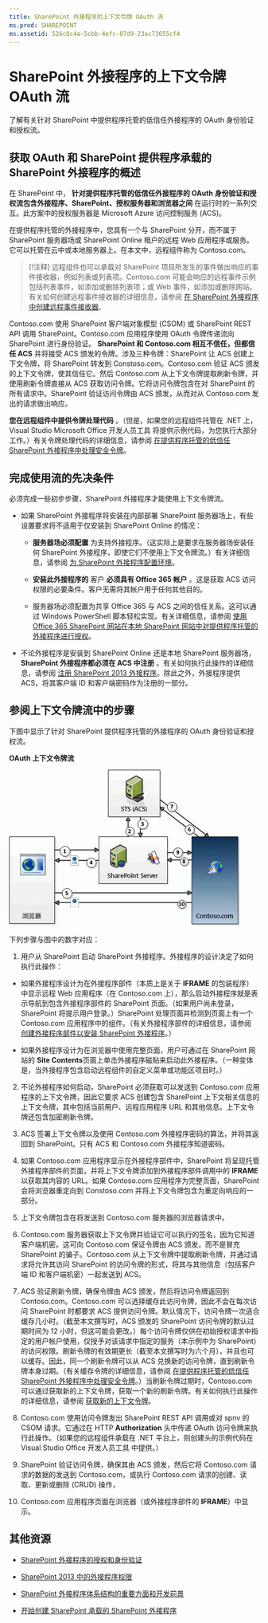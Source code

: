 ```yaml
---
title: SharePoint 外接程序的上下文令牌 OAuth 流
ms.prod: SHAREPOINT
ms.assetid: 526c8c4a-5cbb-4efc-87d9-23ac73655cf4
---
```



# SharePoint 外接程序的上下文令牌 OAuth 流
了解有关针对 SharePoint 中提供程序托管的低信任外接程序的 OAuth 身份验证和授权流。
## 获取 OAuth 和 SharePoint 提供程序承载的 SharePoint 外接程序的概述
<a name="OAuth_Actors"> </a>

在 SharePoint 中， **针对提供程序托管的低信任外接程序的 OAuth 身份验证和授权流包含外接程序、SharePoint、授权服务器和浏览器之间** 在运行时的一系列交互。此方案中的授权服务器是 Microsoft Azure 访问控制服务 (ACS)。
  
    
    
在提供程序托管的外接程序中，您具有一个与 SharePoint 分开，而不属于 SharePoint 服务器场或 SharePoint Online 租户的远程 Web 应用程序或服务。它可以托管在云中或本地服务器上。在本文中，远程组件称为 Contoso.com。
  
    
    

> [!注释]
> 远程组件也可以承载对 SharePoint 项目所发生的事件做出响应的事件接收器，例如列表或列表项。Contoso.com 可能会响应的远程事件示例包括列表事件，如添加或删除列表项；或 Web 事件，如添加或删除网站。有关如何创建远程事件接收器的详细信息，请参阅 [在 SharePoint 外接程序中创建远程事件接收器](create-a-remote-event-receiver-in-sharepoint-add-ins.md)。 
  
    
    

Contoso.com 使用 SharePoint 客户端对象模型 (CSOM) 或 SharePoint REST API 调用 SharePoint。Contoso.com 应用程序使用 OAuth 令牌传递流向 SharePoint 进行身份验证。 **SharePoint 和 Contoso.com 相互不信任，但都信任 ACS** 并将接受 ACS 颁发的令牌。涉及三种令牌：SharePoint 让 ACS 创建上下文令牌，将 SharePoint 转发到 Constoso.com。Contoso.com 验证 ACS 颁发的上下文令牌，使其信任它。然后 Contoso.com 从上下文令牌提取刷新令牌，并使用刷新令牌直接从 ACS 获取访问令牌。它将访问令牌包含在对 SharePoint 的所有请求中。SharePoint 验证访问令牌由 ACS 颁发，从而对从 Contoso.com 发出的请求做出响应。
  
    
    
 **您在远程组件中提供令牌处理代码** 。（但是，如果您的远程组件托管在 .NET 上，Visual Studio Microsoft Office 开发人员工具 将提供示例代码，为您执行大部分工作。）有关令牌处理代码的详细信息，请参阅 [在提供程序托管的低信任 SharePoint 外接程序中处理安全令牌](handle-security-tokens-in-provider-hosted-low-trust-sharepoint-add-ins.md)。
  
    
    

## 完成使用流的先决条件
<a name="Prerequisites"> </a>

必须完成一些初步步骤，SharePoint 外接程序才能使用上下文令牌流。 
  
    
    

- 如果 SharePoint 外接程序将安装在内部部署 SharePoint 服务器场上，有些设置要求将不适用于仅安装到 SharePoint Online 的情况：
    
  - **服务器场必须配置** 为支持外接程序。（这实际上是要求在服务器场安装任何 SharePoint 外接程序，即使它们不使用上下文令牌流。）有关详细信息，请参阅 [为 SharePoint 外接程序配置环境](http://technet.microsoft.com/zh-cn/library/fp161236%28v=office.15%29.aspx)。
    
  
  - **安装此外接程序的** 客户 **必须具有 Office 365 帐户** 。这是获取 ACS 访问权限的必要条件。客户无需将其帐户用于任何其他目的。
    
  
  - 服务器场必须配置为共享 Office 365 与 ACS 之间的信任关系。这可以通过 Windows PowerShell 脚本轻松实现。有关详细信息，请参阅 [使用 Office 365 SharePoint 网站在本地 SharePoint 网站中对提供程序托管的外接程序进行授权](use-an-office-365-sharepoint-site-to-authorize-provider-hosted-add-ins-on-an-on.md)。
    
  
- 不论外接程序是安装到 SharePoint Online 还是本地 SharePoint 服务器场， **SharePoint 外接程序都必须在 ACS 中注册** 。有关如何执行此操作的详细信息，请参阅 [注册 SharePoint 2013 外接程序](register-sharepoint-add-ins-2013.md)。除此之外，外接程序提供 ACS，将其客户端 ID 和客户端密码作为注册的一部分。
    
  

## 参阅上下文令牌流中的步骤
<a name="OAuth_ProcessFlowSteps"> </a>

下图中显示了针对 SharePoint 提供程序托管的外接程序的 OAuth 身份验证和授权流。
  
    
    

**OAuth 上下文令牌流**

  
    
    

  
    
    
![OAuth 身份验证流程](images/833fcdcc-1755-438b-9ada-dce9646564c0.gif)
  
    
    
下列步骤与图中的数字对应：
  
    
    

  
    
    

1. 用户从 SharePoint 启动 SharePoint 外接程序。外接程序的设计决定了如何执行此操作：
    
  - 如果外接程序设计为在外接程序部件（本质上是关于 **IFRAME** 的包装程序）中显示远程 Web 应用程序（在 Contoso.com 上），那么启动外接程序就是表示导航到包含外接程序部件的 SharePoint 页面。（如果用户尚未登录，SharePoint 将提示用户登录。）SharePoint 处理页面并检测到页面上有一个 Contoso.com 应用程序中的组件。（有关外接程序部件的详细信息，请参阅 [创建外接程序部件以安装 SharePoint 外接程序](create-add-in-parts-to-install-with-your-sharepoint-add-in.md)。）
    
  
  - 如果外接程序设计为在浏览器中使用完整页面，用户可通过在 SharePoint 网站的 **Site Contents**页面上单击外接程序磁贴来启动此外接程序。（一种变体是，当外接程序包含启动远程组件的自定义菜单或功能区项目时。）
    
  
2. 不论外接程序如何启动，SharePoint 必须获取可以发送到 Contoso.com 应用程序的上下文令牌，因此它要求 ACS 创建包含 SharePoint 上下文相关信息的上下文令牌，其中包括当前用户、远程应用程序 URL 和其他信息。上下文令牌还包含加密刷新令牌。
    
  
3. ACS 签署上下文令牌以及使用 Contoso.com 外接程序密码的算法，并将其返回到 SharePoint。只有 ACS 和 Contoso.com 外接程序知道密码。
    
  
4. 如果 Contoso.com 应用程序显示在外接程序部件中，SharePoint 将呈现托管外接程序部件的页面，并将上下文令牌添加到外接程序部件调用中的 **IFRAME** 以获取其内容的 URL。如果 Contoso.com 应用程序为完整页面，SharePoint 会将浏览器重定向到 Constoso.com 并将上下文令牌包含为重定向响应的一部分。
    
  
5. 上下文令牌包含在将发送到 Contoso.com 服务器的浏览器请求中。
    
  
6. Contoso.com 服务器获取上下文令牌并验证它可以执行的签名，因为它知道客户端机密。这可向 Contoso.com 保证令牌由 ACS 颁发，而不是冒充 SharePoint 的骗子。Contoso.com 从上下文令牌中提取刷新令牌，并通过请求将允许其访问 SharePoint 的访问令牌的形式，将其与其他信息（包括客户端 ID 和客户端机密）一起发送到 ACS。
    
  
7. ACS 验证刷新令牌，确保令牌由 ACS 颁发，然后将访问令牌返回到 Contoso.com。Contoso.com 可以选择缓存此访问令牌，因此不会在每次访问 SharePoint 时都要求 ACS 提供访问令牌。默认情况下，访问令牌一次适合缓存几小时。（截至本文撰写时，ACS 颁发的 SharePoint 访问令牌的默认过期时间为 12 小时，但这可能会更改。）每个访问令牌仅供在初始授权请求中指定的用户帐户使用，仅授予对该请求中指定的服务（本示例中为 SharePoint）的访问权限。刷新令牌的有效期更长（截至本文撰写时为六个月），并且也可以缓存。因此，同一个刷新令牌可以从 ACS 兑换新的访问令牌，直到刷新令牌本身过期。（有关缓存令牌的详细信息，请参阅 [在提供程序托管的低信任 SharePoint 外接程序中处理安全令牌](handle-security-tokens-in-provider-hosted-low-trust-sharepoint-add-ins.md)。）当刷新令牌过期时，Contoso.com 可以通过获取新的上下文令牌，获取一个新的刷新令牌。有关如何执行此操作的详细信息，请参阅 [获取新的上下文令牌](handle-security-tokens-in-provider-hosted-low-trust-sharepoint-add-ins.md#GetNewContextToken)。
    
  
8. Contoso.com 使用访问令牌发出 SharePoint REST API 调用或对 spnv 的 CSOM 请求。它通过在 HTTP **Authorization** 头中传递 OAuth 访问令牌来执行此操作。（如果您的远程组件承载在 .NET 平台上，则创建头的示例代码在 Visual Studio Office 开发人员工具 中提供。）
    
  
9. SharePoint 验证访问令牌，确保其由 ACS 颁发，然后它将 Contoso.com 请求的数据的发送到 Contoso.com，或执行 Contoso.com 请求的创建、读取、更新或删除 (CRUD) 操作，
    
  
10. Contoso.com 应用程序页面在浏览器（或外接程序部件的 **IFRAME**）中显示。
    
  

## 其他资源
<a name="Filename_AdditionalResources"> </a>


-  [SharePoint 外接程序的授权和身份验证](authorization-and-authentication-of-sharepoint-add-ins.md)
    
  
-  [SharePoint 2013 中的外接程序权限](add-in-permissions-in-sharepoint-2013.md)
    
  
-  [SharePoint 外接程序体系结构的重要方面和开发前景](important-aspects-of-the-sharepoint-add-in-architecture-and-development-landscap.md)
    
  
-  [开始创建 SharePoint 承载的 SharePoint 外接程序](get-started-creating-sharepoint-hosted-sharepoint-add-ins.md)
    
  

